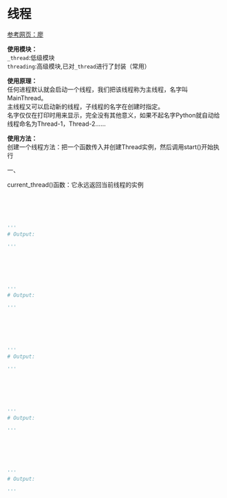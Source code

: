 # 线程

[参考网页：廖](https://www.liaoxuefeng.com/wiki/1016959663602400/1017629247922688)

**使用模块：**  
`_thread`:低级模块  
`threading`:高级模块,已对`_thread`进行了封装（常用）  


**使用原理：**  
任何进程默认就会启动一个线程，我们把该线程称为主线程，名字叫MainThread。  
主线程又可以启动新的线程，子线程的名字在创建时指定。  
名字仅仅在打印时用来显示，完全没有其他意义，如果不起名字Python就自动给线程命名为Thread-1，Thread-2……


**使用方法：**  
创建一个线程方法：把一个函数传入并创建Thread实例，然后调用start()开始执行


一、

current_thread()函数：它永远返回当前线程的实例



```python





'''
# Output:

'''

```







```python





'''
# Output:

'''

```










```python





'''
# Output:

'''

```











```python





'''
# Output:

'''

```











```python





'''
# Output:

'''

```